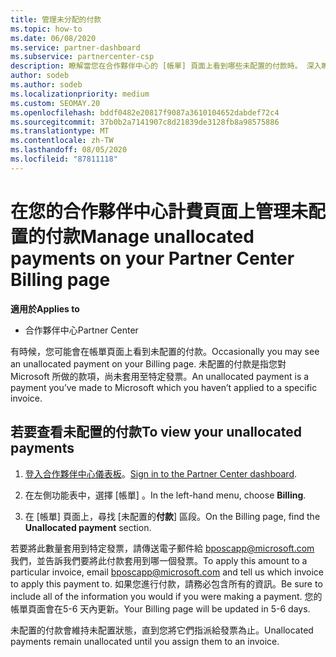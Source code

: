 ```yaml
---
title: 管理未分配的付款
ms.topic: how-to
ms.date: 06/08/2020
ms.service: partner-dashboard
ms.subservice: partnercenter-csp
description: 瞭解當您在合作夥伴中心的 [帳單] 頁面上看到哪些未配置的付款時。 深入瞭解如何將它們套用到您的發票。
author: sodeb
ms.author: sodeb
ms.localizationpriority: medium
ms.custom: SEOMAY.20
ms.openlocfilehash: bddf0482e20817f9087a3610104652dabdef72c4
ms.sourcegitcommit: 37b0b2a7141907c8d21839de3128fb8a98575886
ms.translationtype: MT
ms.contentlocale: zh-TW
ms.lasthandoff: 08/05/2020
ms.locfileid: "87811118"
---
```

# <a name="manage-unallocated-payments-on-your-partner-center-billing-page"></a><span data-ttu-id="8205a-104">在您的合作夥伴中心計費頁面上管理未配置的付款</span><span class="sxs-lookup"><span data-stu-id="8205a-104">Manage unallocated payments on your Partner Center Billing page</span></span>

<span data-ttu-id="8205a-105">**適用於**</span><span class="sxs-lookup"><span data-stu-id="8205a-105">**Applies to**</span></span>

- <span data-ttu-id="8205a-106">合作夥伴中心</span><span class="sxs-lookup"><span data-stu-id="8205a-106">Partner Center</span></span>

<span data-ttu-id="8205a-107">有時候，您可能會在帳單頁面上看到未配置的付款。</span><span class="sxs-lookup"><span data-stu-id="8205a-107">Occasionally you may see an unallocated payment on your Billing page.</span></span> <span data-ttu-id="8205a-108">未配置的付款是指您對 Microsoft 所做的款項，尚未套用至特定發票。</span><span class="sxs-lookup"><span data-stu-id="8205a-108">An unallocated payment is a payment you’ve made to Microsoft which you haven’t applied to a specific invoice.</span></span>

## <a name="to-view-your-unallocated-payments"></a><span data-ttu-id="8205a-109">若要查看未配置的付款</span><span class="sxs-lookup"><span data-stu-id="8205a-109">To view your unallocated payments</span></span>

1. <span data-ttu-id="8205a-110">[登入合作夥伴中心儀表板](https://partner.microsoft.com/dashboard/home)。</span><span class="sxs-lookup"><span data-stu-id="8205a-110">[Sign in to the Partner Center dashboard](https://partner.microsoft.com/dashboard/home).</span></span>

2. <span data-ttu-id="8205a-111">在左側功能表中，選擇 [帳單]  。</span><span class="sxs-lookup"><span data-stu-id="8205a-111">In the left-hand menu, choose **Billing**.</span></span>

3. <span data-ttu-id="8205a-112">在 [帳單] 頁面上，尋找 [未配置的**付款**] 區段。</span><span class="sxs-lookup"><span data-stu-id="8205a-112">On the Billing page, find the **Unallocated payment** section.</span></span> 

<span data-ttu-id="8205a-113">若要將此數量套用到特定發票，請傳送電子郵件給 bposcapp@microsoft.com 我們，並告訴我們要將此付款套用到哪一個發票。</span><span class="sxs-lookup"><span data-stu-id="8205a-113">To apply this amount to a particular invoice, email bposcapp@microsoft.com and tell us which invoice to apply this payment to.</span></span> <span data-ttu-id="8205a-114">如果您進行付款，請務必包含所有的資訊。</span><span class="sxs-lookup"><span data-stu-id="8205a-114">Be sure to include all of the information you would if you were making a payment.</span></span> <span data-ttu-id="8205a-115">您的帳單頁面會在5-6 天內更新。</span><span class="sxs-lookup"><span data-stu-id="8205a-115">Your Billing page will be updated in 5-6 days.</span></span> 

<span data-ttu-id="8205a-116">未配置的付款會維持未配置狀態，直到您將它們指派給發票為止。</span><span class="sxs-lookup"><span data-stu-id="8205a-116">Unallocated payments remain unallocated until you assign them to an invoice.</span></span> 
